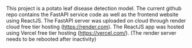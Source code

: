 This project is a potato leaf disease detection model. The current github repo contains the FastAPI service code as well as the frontend website using ReactJS. 
The FastAPI server was uploaded on cloud through render cloud free tier hosting (https://render.com).
The ReactJS app was hosted using Vercel free tier hosting (https://vercel.com/).
(The render server needs to be rebooted after inactivity)

